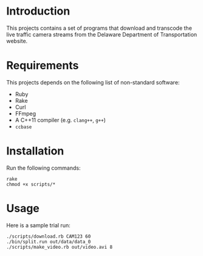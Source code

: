 <!--
  ** File Name:	README.md
  ** Author:	Aditya Ramesh
  ** Date:	08/14/2013
  ** Contact:	_@adityaramesh.com
-->

# Introduction

This projects contains a set of programs that download and transcode the live
traffic camera streams from the Delaware Department of Transportation website.

# Requirements

This projects depends on the following list of non-standard software:

- Ruby
- Rake
- Curl
- FFmpeg
- A C++11 compiler (e.g. `clang++`, `g++`)
- `ccbase`

# Installation

Run the following commands:

	rake
	chmod +x scripts/*

# Usage

Here is a sample trial run:

	./scripts/download.rb CAM123 60
	./bin/split.run out/data/data_0
	./scripts/make_video.rb out/video.avi 8
